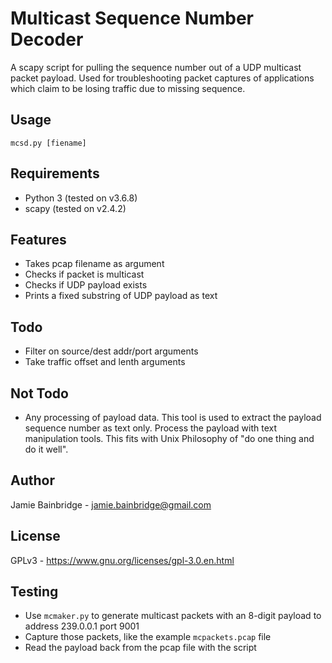 # Multicast Sequence Number Decoder

A scapy script for pulling the sequence number out of a UDP multicast
packet payload. Used for troubleshooting packet captures of
applications which claim to be losing traffic due to missing sequence.

## Usage

    mcsd.py [fiename]

## Requirements

* Python 3 (tested on v3.6.8)
* scapy (tested on v2.4.2)

## Features

* Takes pcap filename as argument
* Checks if packet is multicast
* Checks if UDP payload exists
* Prints a fixed substring of UDP payload as text

## Todo

* Filter on source/dest addr/port arguments
* Take traffic offset and lenth arguments

## Not Todo

* Any processing of payload data. This tool is used to extract the payload
  sequence number as text only. Process the payload with text manipulation
  tools. This fits with Unix Philosophy of "do one thing and do it well".

## Author

Jamie Bainbridge - jamie.bainbridge@gmail.com

## License

GPLv3 - https://www.gnu.org/licenses/gpl-3.0.en.html

## Testing

* Use `mcmaker.py` to generate multicast packets with an 8-digit payload to
  address 239.0.0.1 port 9001
* Capture those packets, like the example `mcpackets.pcap` file
* Read the payload back from the pcap file with the script

